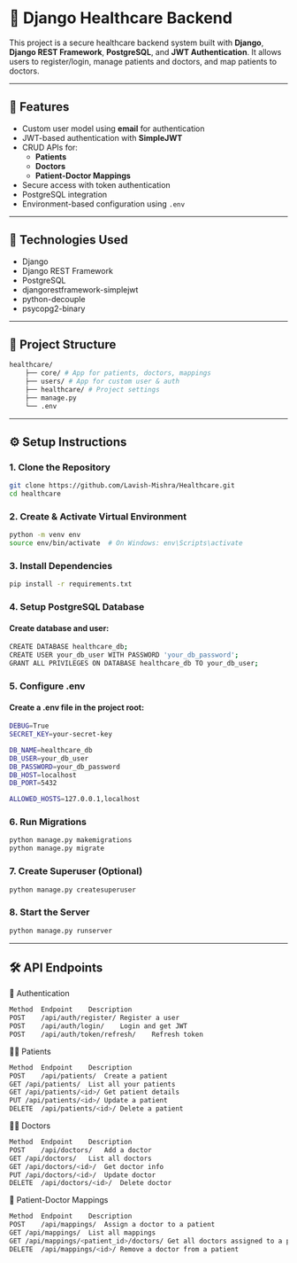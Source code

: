 # 🏥 Django Healthcare Backend

This project is a secure healthcare backend system built with **Django**, **Django REST Framework**, **PostgreSQL**, and **JWT Authentication**. It allows users to register/login, manage patients and doctors, and map patients to doctors.

---

## 🚀 Features

- Custom user model using **email** for authentication
- JWT-based authentication with **SimpleJWT**
- CRUD APIs for:
  - **Patients**
  - **Doctors**
  - **Patient-Doctor Mappings**
- Secure access with token authentication
- PostgreSQL integration
- Environment-based configuration using `.env`

---

## 🔧 Technologies Used

- Django
- Django REST Framework
- PostgreSQL
- djangorestframework-simplejwt
- python-decouple
- psycopg2-binary

---

## 📁 Project Structure

```bash
healthcare/ 
    ├── core/ # App for patients, doctors, mappings 
    ├── users/ # App for custom user & auth 
    ├── healthcare/ # Project settings 
    ├── manage.py 
    └── .env
```

---

## ⚙️ Setup Instructions

### 1. Clone the Repository

```bash
git clone https://github.com/Lavish-Mishra/Healthcare.git
cd healthcare
```

### 2. Create & Activate Virtual Environment

```bash
python -m venv env
source env/bin/activate  # On Windows: env\Scripts\activate
```

### 3. Install Dependencies

```bash
pip install -r requirements.txt
```

### 4. Setup PostgreSQL Database

#### Create database and user:

```bash
CREATE DATABASE healthcare_db;
CREATE USER your_db_user WITH PASSWORD 'your_db_password';
GRANT ALL PRIVILEGES ON DATABASE healthcare_db TO your_db_user;
```

### 5. Configure .env

#### Create a .env file in the project root:

```bash
DEBUG=True
SECRET_KEY=your-secret-key

DB_NAME=healthcare_db
DB_USER=your_db_user
DB_PASSWORD=your_db_password
DB_HOST=localhost
DB_PORT=5432

ALLOWED_HOSTS=127.0.0.1,localhost
```

### 6. Run Migrations

```bash
python manage.py makemigrations
python manage.py migrate
```

### 7. Create Superuser (Optional)

```bash
python manage.py createsuperuser
```
### 8. Start the Server

```bash
python manage.py runserver
```

---

## 🛠️ API Endpoints


🔐 Authentication

```bash
Method	Endpoint	Description
POST	/api/auth/register/	Register a user
POST	/api/auth/login/	Login and get JWT
POST	/api/auth/token/refresh/	Refresh token
```

🧑‍⚕️ Patients

```bash
Method	Endpoint	Description
POST	/api/patients/	Create a patient
GET	/api/patients/	List all your patients
GET	/api/patients/<id>/	Get patient details
PUT	/api/patients/<id>/	Update a patient
DELETE	/api/patients/<id>/	Delete a patient
```

👨‍⚕️ Doctors

```bash
Method	Endpoint	Description
POST	/api/doctors/	Add a doctor
GET	/api/doctors/	List all doctors
GET	/api/doctors/<id>/	Get doctor info
PUT	/api/doctors/<id>/	Update doctor
DELETE	/api/doctors/<id>/	Delete doctor
```

🔁 Patient-Doctor Mappings

```bash
Method	Endpoint	Description
POST	/api/mappings/	Assign a doctor to a patient
GET	/api/mappings/	List all mappings
GET	/api/mappings/<patient_id>/doctors/	Get all doctors assigned to a patient
DELETE	/api/mappings/<id>/	Remove a doctor from a patient
```
